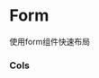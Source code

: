 

# Form

使用form组件快速布局



### Cols

<d/>
<mydd tag="Form/Simple" style="max-width: 850px;"/>
<mydd tag="Form/Cols" style="max-width: 850px;"/>
<mydd tag="Form/mydd" style="max-width: 850px;"/>
